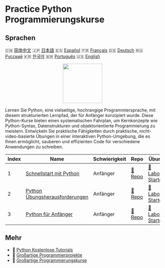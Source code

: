 # Practice Python Programmierungskurse

## Sprachen

🇨🇳 [简体中文](README_zh.md) 🇯🇵 [日本語](README_ja.md) 🇪🇸 [Español](README_es.md) 🇫🇷 [Français](README_fr.md) 🇩🇪 [Deutsch](README_de.md) 🇷🇺 [Русский](README_ru.md) 🇰🇷 [한국어](README_ko.md) 🇧🇷 [Português](README_pt.md) 🇺🇸 [English](README.md) 

<div align="center">
<img width="128px" src="https://file.labex.io/path/E4pVLzVNCjyM.png">
</div>

Lernen Sie Python, eine vielseitige, hochrangige Programmiersprache, mit diesem strukturierten Lernpfad, der für Anfänger konzipiert wurde. Diese Python-Kurse bieten einen systematischen Fahrplan, um Kernkonzepte wie Python-Syntax, Datenstrukturen und objektorientierte Programmierung zu meistern. Entwickeln Sie praktische Fähigkeiten durch praktische, nicht-video-basierte Übungen in einer interaktiven Python-Umgebung, die es Ihnen ermöglicht, sauberen und effizienten Code für verschiedene Anwendungen zu schreiben.

|   Index | Name                                                                                     | Schwierigkeit   | Repo                                                                | Übung                                                                      |
|---------|------------------------------------------------------------------------------------------|-----------------|---------------------------------------------------------------------|----------------------------------------------------------------------------|
|       1 | [Schnellstart mit Python](https://labex.io/de/courses/quick-start-with-python)           | Anfänger        | [🔗 Repo](https://github.com/labex-labs/quick-start-with-python)    | [🚀 Labor Starten](https://labex.io/de/courses/quick-start-with-python)    |
|       2 | [Python Übungsherausforderungen](https://labex.io/de/courses/python-practice-challenges) | Anfänger        | [🔗 Repo](https://github.com/labex-labs/python-practice-challenges) | [🚀 Labor Starten](https://labex.io/de/courses/python-practice-challenges) |
|       3 | [Python für Anfänger](https://labex.io/de/courses/python-for-beginners)                  | Anfänger        | [🔗 Repo](https://github.com/labex-labs/python-for-beginners)       | [🚀 Labor Starten](https://labex.io/de/courses/python-for-beginners)       |

## Mehr

- 🔗 [Python Kostenlose Tutorials](https://github.com/labex-labs/python-free-tutorials)
- 🔗 [Großartige Programmierprojekte](https://github.com/labex-labs/awesome-programming-projects)
- 🔗 [Großartige Programmierungskurse](https://github.com/labex-labs/awesome-programming-courses)

